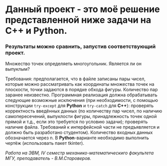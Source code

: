 # Данный проект - это моё решение представленной ниже задачи на C++ и Python. 
### Результаты можно сравнить, запустив соответствующий проект.
  
Множество точек определяеть многоугольник. Является ли он выпуклым?

Требования: предполагается, что в файле записаны пары чисел, которые можно рассматривать как координаты множества точек на плоскости, точки задаются в порядке
обхода фигуры. Количество пар заранее неизвестно. Программная реализация должна обрабатывать следующие возможные исключения (при необходимости, с помощью
конструкции `try-except` для **Python** и `try-catch` для **C++**): проверять корректность введённых данных (по количеству пар чисел, по наличию самопересечений,
выпуклости фигуры, принадлежность точек одной прямой и т.д., если это требуется по условию задачи); проверять наличие файла.
Требований к интерфейсной части не предъявляется и должно быть разработано студентом). Количество входных данных обозначается через n. В **Python**-варианте
необходимо выполнить чертёж (использовать пакет tkinter).
  
_Работа на ЭВМ, IV семестр механико-математическиго факультета МГУ, преподаватель - В.М.Староверов._
